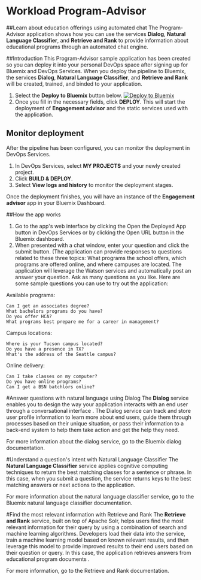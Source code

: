 # Workload Program-Advisor

##Learn about education offerings using automated chat
The Program-Advisor application shows how you can use the services **Dialog**, **Natural Language Classifier**, and **Retrieve and Rank** to provide information about educational programs through an automated chat engine.

##Introduction
This Program-Advisor sample application has been created so you can deploy it into your personal DevOps space after signing up for Bluemix and DevOps Services. When you deploy the pipeline to Bluemix, the services **Dialog**, **Natural Language Classifier**, and **Retrieve and Rank** will be created, trained, and binded to your application. 

1. Select the **Deploy to Bluemix** button below.
[![Deploy to Bluemix](https://bluemix.net/deploy/button.png)](https://bluemix.net/deploy?repository=https://github.com/cfsworkload/engagement-advisor.git)
2.  Once you fill in the necessary fields, click **DEPLOY**. This will start the deployment of **Engagement advisor** and the static services used with the application.

## Monitor deployment

After the pipeline has been configured, you can monitor the deployment in DevOps Services.

1. In DevOps Services, select **MY PROJECTS** and your newly created project.
2. Click **BUILD & DEPLOY**.
3. Select **View logs and history** to monitor the deployment stages.

Once the deployment finishes, you will have an instance of the **Engagement advisor** app in your Bluemix Dashboard. 

##How the app works

1.  Go to the app's web interface by clicking the Open the Deployed App button in DevOps Services or by clicking the Open URL button in the Bluemix dashboard.
2. When presented with a chat window, enter your question and click the submit button. (The application can provide responses to questions related to these three topics: What programs the school offers, which programs are offered online, and where campuses are located. The application will leverage the Watson services and automatically post an answer your question. Ask as many questions as you like. Here are some sample questions you can use to try out the application:

Available programs:

	Can I get an associates degree?
	What bachelors programs do you have?
	Do you offer HCA?
	What programs best prepare me for a career in management?

Campus locations:

	Where is your Tucson campus located?
	Do you have a presence in TX?
	What's the address of the Seattle campus?
Online delivery:

	Can I take classes on my computer?
	Do you have online programs?
	Can I get a BSN batchlors online?


#Answer questions with natural language using Dialog
The **Dialog** service enables you to design the way your application interacts with an end user through a conversational interface . The Dialog service can track and store user profile information to learn more about end users, guide them through processes based on their unique situation, or pass their information to a back-end system to help them take action and get the help they need. 

For more information about the dialog service, go to the Bluemix dialog documentation.

#Understand a question's intent with Natural Language Classifier
The **Natural Language Classifier** service applies cognitive computing techniques to return the best matching classes for a sentence or phrase. In this case, when you submit a question, the service returns keys to the best matching answers or next actions to the application. 

For more information about the natural language classifier service, go to the Bluemix natural language classifier documentation.

#Find the most relevant information with Retrieve and Rank
The **Retrieve and Rank** service, built on top of Apache Solr,  helps users find the most relevant information for their query by using a combination of search and machine learning algorithms. Developers load their data into the service, train a machine learning model based on known relevant results, and then leverage this model to provide improved results to their end users based on their question or query. In this case, the application retrieves answers from educational program documents .

For more information, go to the Retrieve and Rank documentation.
